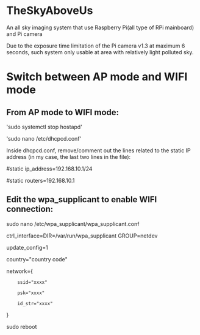 # TheSkyAboveUs
An all sky imaging system that use Raspberry Pi(all type of RPi mainboard) and Pi camera

Due to the exposure time limitation of the Pi camera v1.3 at maximum 6 seconds, such system only usable at area with relatively light polluted sky.

# Switch between AP mode and WIFI mode
From AP mode to WIFI mode:
---------------------------

'sudo systemctl stop hostapd'

'sudo nano /etc/dhcpcd.conf'
 
Inside dhcpcd.conf, remove/comment out the lines related to the static IP address (in my case, the last two lines in the file):

#static ip_address=192.168.10.1/24

#static routers=192.168.10.1

Edit the wpa_supplicant to enable WIFI connection:
-
sudo nano /etc/wpa_supplicant/wpa_supplicant.conf

ctrl_interface=DIR=/var/run/wpa_supplicant GROUP=netdev

update_config=1

country="country code"

network={

        ssid="xxxx"

        psk="xxxx"
 
        id_str="xxxx"

}

sudo reboot
